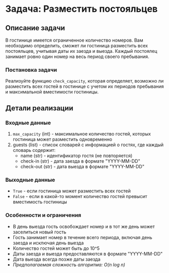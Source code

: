 # Задача: Разместить постояльцев

## Описание задачи

В гостинице имеется ограниченное количество номеров. Вам необходимо определить, сможет ли гостиница разместить всех постояльцев, учитывая даты их заезда и выезда. Каждый постоялец занимает ровно один номер на весь период своего пребывания.

### Постановка задачи

Реализуйте функцию `check_capacity`, которая определяет, возможно ли разместить всех гостей в гостинице с учетом их периодов пребывания и максимальной вместимости гостиницы.

## Детали реализации

### Входные данные

1. `max_capacity` (int) - максимальное количество гостей, которых гостиница может разместить одновременно
2. guests (list) - список словарей с информацией о гостях, где каждый словарь содержит:
   - name (str) - идентификатор гостя (не повторяется)
   - check-in (str) - дата заезда в формате "YYYY-MM-DD"
   - check-out (str) - дата выезда в формате "YYYY-MM-DD"

### Выходные данные

- `True` - если гостиница может разместить всех гостей
- `False` - если в какой-то момент количество гостей превысит вместимость гостиницы

### Особенности и ограничения

- В день выезда гость освобождает номер и в тот же день может заселиться новый гость
- Гость занимает номер в течение всего периода, включая день заезда и исключая день выезда
- Количество гостей может быть до 10^5
- Даты заезда и выезда предоставляются в формате "YYYY-MM-DD"
- Дата выезда всегда позже даты заезда
- *Предполагаемая сложность алгоритма: O(n log n)*


